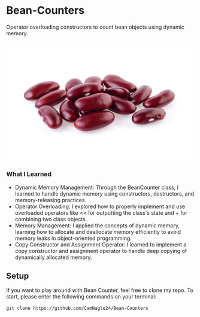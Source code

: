 # Bean-Counters
Operator overloading constructors to count bean objects using dynamic memory.

<img src="assets/Beans.png" width="500">

### What I Learned

- Dynamic Memory Management: Through the BeanCounter class, I learned to handle dynamic memory using constructors, destructors, and memory-releasing practices.
- Operator Overloading: I explored how to properly implement and use overloaded operators like << for outputting the class's state and + for combining two class objects.
- Memory Management: I applied the concepts of dynamic memory, learning how to allocate and deallocate memory efficiently to avoid memory leaks in object-oriented programming.
- Copy Constructor and Assignment Operator: I learned to implement a copy constructor and assignment operator to handle deep copying of dynamically allocated memory.

## Setup

If you want to play around with Bean Counter, feel free to clone my repo. To start, please enter the following commands on your terminal:

```
git clone https://github.com/CamNagle24/Bean-Counters
```
